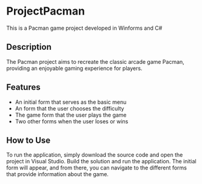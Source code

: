 # ProjectPacman

This is a Pacman game project developed in Winforms and C#

## Description
The Pacman project aims to recreate the classic arcade game Pacman, providing an enjoyable gaming experience for players.

## Features
* An initial form that serves as the basic menu
* An form that the user chooses the difficulty
* The game form that the user plays the game
* Two other forms when the user loses or wins

## How to Use
To run the application, simply download the source code and open the project in Visual Studio. Build the solution and run the application. The initial form will appear, and from there, you can navigate to the different forms that provide information about the game.
